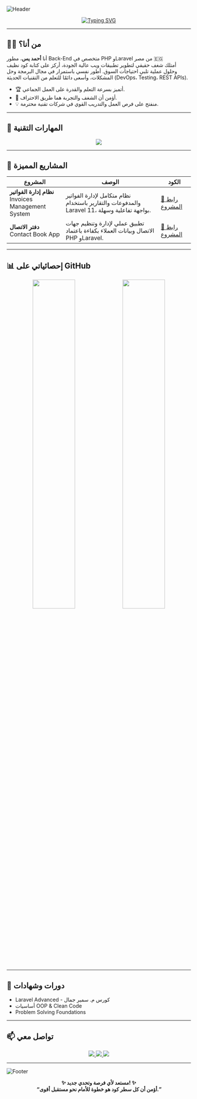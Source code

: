 <!-- رأس متحرك جذاب -->
![Header](https://capsule-render.vercel.app/api?type=waving&height=250&text=Welcome%20to%20Ahmed%20Yous's%20Profile!&fontSize=40&fontAlignY=40&color=0:4F46E5,100:9333EA&fontColor=fff&animation=fadeIn)

<!-- رسالة متغيرة -->
<p align="center">
  <a href="https://github.com/ahmed-on391">
    <img src="https://readme-typing-svg.herokuapp.com?font=Fira+Code&pause=1000&color=9333EA&center=true&vCenter=true&width=450&lines=Full+Stack+Laravel+Developer;PHP+%7C+Laravel+%7C+MySQL;Problem+Solver+and+Fast+Learner;Welcome+to+my+GitHub+profile!" alt="Typing SVG" />
  </a>
</p>

---

## 🧑‍💻 من أنا؟

أنا **أحمد يس**، مطور Back-End متخصص في PHP وLaravel من مصر 🇪🇬  
أمتلك شغف حقيقي لتطوير تطبيقات ويب عالية الجودة، أركز على كتابة كود نظيف وحلول عملية تلبي احتياجات السوق. أطور نفسي باستمرار في مجال البرمجة وحل المشكلات، وأسعى دائمًا للتعلم من التقنيات الحديثة (DevOps، Testing، REST APIs).

- 🏆 أتميز بسرعة التعلم والقدرة على العمل الجماعي.
- 🚀 أؤمن أن الشغف والتجربة هما طريق الاحتراف.
- 💡 منفتح على فرص العمل والتدريب القوي في شركات تقنية محترمة.

---

## 🚀 المهارات التقنية

<p align="center">
  <img src="https://skillicons.dev/icons?i=php,laravel,mysql,html,css,git,github,docker" />
</p>

---

## 📂 المشاريع المميزة

| المشروع | الوصف | الكود |
|---------|-------|-------|
| **نظام إدارة الفواتير** <br> Invoices Management System | نظام متكامل لإدارة الفواتير والمدفوعات والتقارير باستخدام Laravel 11، بواجهة تفاعلية وسهلة. | [🔗 رابط المشروع](https://github.com/ahmed-on391/invoices_project) |
| **دفتر الاتصال** <br> Contact Book App | تطبيق عملي لإدارة وتنظيم جهات الاتصال وبيانات العملاء بكفاءة باعتماد PHP وLaravel. | [🔗 رابط المشروع](https://github.com/ahmed-on391/contact-app) |

---

## 📊 إحصائياتي على GitHub

<p align="center">
  <img src="https://github-readme-stats.vercel.app/api?username=ahmed-on391&hide_title=true&hide_border=true&show_icons=true&include_all_commits=true&count_private=true&line_height=24&theme=midnight-purple" width="48%" />
  <img src="https://github-readme-stats.vercel.app/api/top-langs/?username=ahmed-on391&layout=compact&theme=midnight-purple&hide_border=true" width="48%" />
</p>

---

## 📜 دورات وشهادات

- Laravel Advanced - كورس م. سمير جمال
- أساسيات OOP & Clean Code
- Problem Solving Foundations

---

## 📫 تواصل معي

<p align="center">
  <a href="mailto:ahmededress111@gmail.com">
    <img src="https://img.shields.io/badge/Email-D14836?style=for-the-badge&logo=gmail&logoColor=white">
  </a>
  <a href="https://github.com/ahmed-on391">
    <img src="https://img.shields.io/badge/GitHub-181717?style=for-the-badge&logo=github&logoColor=white">
  </a>
  <a href="https://www.linkedin.com/in/ahmed-edress-627b56238" target="_blank">
    <img src="https://img.shields.io/badge/LinkedIn-0077B5?style=for-the-badge&logo=linkedin&logoColor=white">
  </a>
</p>

---

![Footer](https://capsule-render.vercel.app/api?type=waving&height=100&section=footer&color=0:4F46E5,100:9333EA)

<p align="center">
  <b>✨ مستعد لأي فرصة وتحدي جديد! ✨<br>
  “أؤمن أن كل سطر كود هو خطوة للأمام نحو مستقبل أقوى.”</b>
</p>
